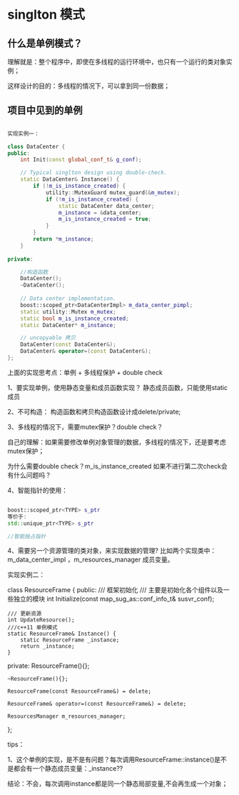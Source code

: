 # singlton 模式

## 什么是单例模式？

理解就是：整个程序中，即使在多线程的运行环境中，也只有一个运行的类对象实例；

这样设计的目的：多线程的情况下，可以拿到同一份数据；


## 项目中见到的单例




``` C++

实现实例一：

class DataCenter {
public:
    int Init(const global_conf_t& g_conf);

    // Typical singlton design using double-check.
    static DataCenter& Instance() {
        if (!m_is_instance_created) {
            utility::MutexGuard mutex_guard(&m_mutex);
            if (!m_is_instance_created) {
                static DataCenter data_center;
                m_instance = &data_center;
                m_is_instance_created = true;
            }
        }
        return *m_instance;
    }
    
private:

    //构造函数
    DataCenter();
    ~DataCenter();
    
    // Data center implementation.
    boost::scoped_ptr<DataCenterImpl> m_data_center_pimpl;
    static utility::Mutex m_mutex;
    static bool m_is_instance_created;
    static DataCenter* m_instance;

    // uncopyable 拷贝
    DataCenter(const DataCenter&);
    DataCenter& operator=(const DataCenter&);
};

```


上面的实现思考点：单例 + 多线程保护 + double check

1、要实现单例，使用静态变量和成员函数实现？
   静态成员函数，只能使用static成员
   
2、不可构造：
   构造函数和拷贝构造函数设计成delete/private;

3、多线程的情况下，需要mutex保护？double check？
   
   自己的理解：如果需要修改单例对象管理的数据，多线程的情况下，还是要考虑mutex保护；
   
   为什么需要double check？m_is_instance_created 如果不进行第二次check会有什么问题吗？
   

4、智能指针的使用：
   
   ```c++
   
   boost::scoped_ptr<TYPE> s_ptr
   等价于:
   std::unique_ptr<TYPE> s_ptr
   
   //智能独占指针
   
   
   ```

4、需要另一个资源管理的类对象，来实现数据的管理? 比如两个实现类中：m_data_center_impl ，m_resources_manager 成员变量。


实现实例二：

class ResourceFrame {
public:
    /// 框架初始化
    /// 主要是初始化各个组件以及一些独立的模块
    int Initialize(const map_sug_as::conf_info_t& susvr_conf);

    /// 更新资源
    int UpdateResource();
    ///c++11 单例模式
    static ResourceFrame& Instance() {
        static ResourceFrame _instance;
        return _instance;
    }

private:
    ResourceFrame(){};

    ~ResourceFrame(){};

    ResourceFrame(const ResourceFrame&) = delete;

    ResourceFrame& operator=(const ResourceFrame&) = delete;

    ResourcesManager m_resources_manager;
};


tips：

1、这个单例的实现，是不是有问题？每次调用ResourceFrame::instance()是不是都会有一个静态成员变量：_instance??

结论：不会，每次调用instance都是同一个静态局部变量,不会再生成一个对象；

```

